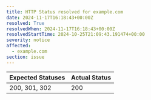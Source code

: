 ```yaml
---
title: HTTP Status resolved for example.com
date: 2024-11-17T16:18:43+00:00Z
resolved: True
resolvedWhen: 2024-11-17T16:18:43+00:00Z
resolvedStartTime: 2024-10-25T21:09:43.191474+00:00
severity: notice
affected:
  - example.com
section: issue
---
```


| Expected Statuses | Actual Status  |
|-------------------|----------------|
| 200, 301, 302 | 200 |
